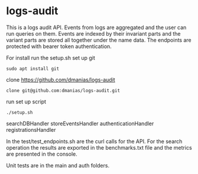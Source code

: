 # logs-audit

This is a logs audit API. Events from logs are aggregated and the user can run queries on them.
Events are indexed by their invariant parts and the variant parts are stored all together under the name data.
The endpoints are protected with bearer token authentication.

For install run the setup.sh
set up git
```shell
sudo apt install git
```
clone https://github.com/dmanias/logs-audit
```shell
clone git@github.com:dmanias/logs-audit.git
```
run set up script
```shell
./setup.sh
```

searchDBHandler
storeEventsHandler
authenticationHandler
registrationsHandler

In the test/test_endpoints.sh are the curl calls for the API.
For the search operation the results are exported in the benchmarks.txt file and the metrics are presented in the console.

Unit tests are in the main and auth folders.